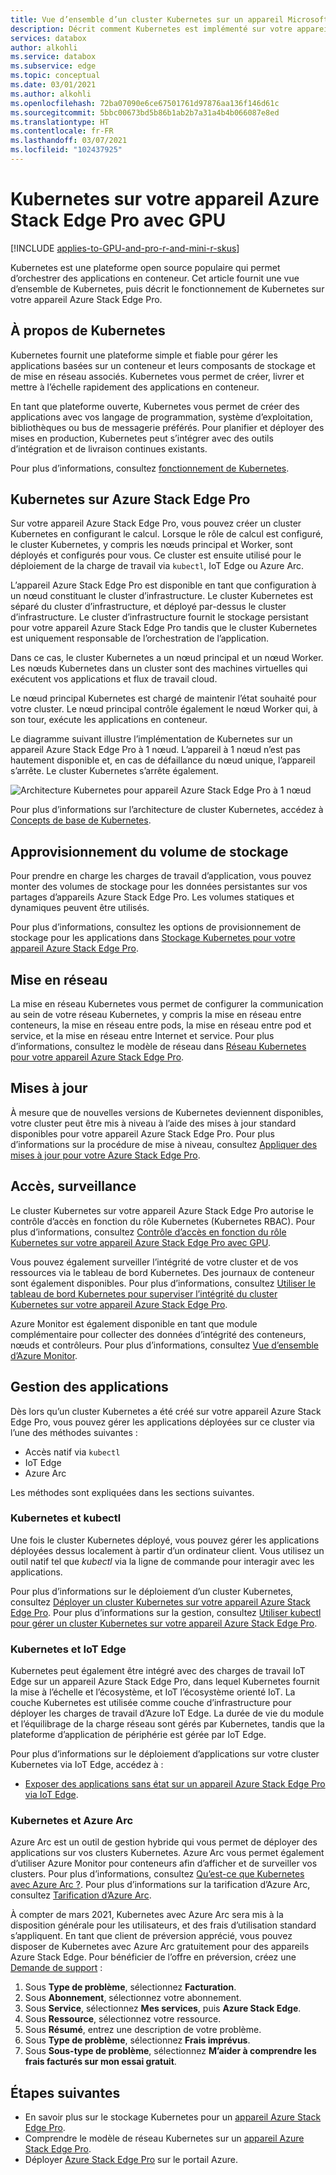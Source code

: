 ```yaml
---
title: Vue d’ensemble d’un cluster Kubernetes sur un appareil Microsoft Azure Stack Edge Pro | Microsoft Docs
description: Décrit comment Kubernetes est implémenté sur votre appareil Azure Stack Edge Pro.
services: databox
author: alkohli
ms.service: databox
ms.subservice: edge
ms.topic: conceptual
ms.date: 03/01/2021
ms.author: alkohli
ms.openlocfilehash: 72ba07090e6ce67501761d97876aa136f146d61c
ms.sourcegitcommit: 5bbc00673bd5b86b1ab2b7a31a4b4b066087e8ed
ms.translationtype: HT
ms.contentlocale: fr-FR
ms.lasthandoff: 03/07/2021
ms.locfileid: "102437925"
---
```

# <a name="kubernetes-on-your-azure-stack-edge-pro-gpu-device"></a>Kubernetes sur votre appareil Azure Stack Edge Pro avec GPU

[!INCLUDE [applies-to-GPU-and-pro-r-and-mini-r-skus](../../includes/azure-stack-edge-applies-to-gpu-pro-r-mini-r-sku.md)]

Kubernetes est une plateforme open source populaire qui permet d’orchestrer des applications en conteneur. Cet article fournit une vue d’ensemble de Kubernetes, puis décrit le fonctionnement de Kubernetes sur votre appareil Azure Stack Edge Pro. 

## <a name="about-kubernetes"></a>À propos de Kubernetes 

Kubernetes fournit une plateforme simple et fiable pour gérer les applications basées sur un conteneur et leurs composants de stockage et de mise en réseau associés. Kubernetes vous permet de créer, livrer et mettre à l’échelle rapidement des applications en conteneur.

En tant que plateforme ouverte, Kubernetes vous permet de créer des applications avec vos langage de programmation, système d’exploitation, bibliothèques ou bus de messagerie préférés. Pour planifier et déployer des mises en production, Kubernetes peut s’intégrer avec des outils d’intégration et de livraison continues existants.

Pour plus d’informations, consultez [fonctionnement de Kubernetes](https://www.youtube.com/watch?v=q1PcAawa4Bg&list=PLLasX02E8BPCrIhFrc_ZiINhbRkYMKdPT&index=2&t=0s).

## <a name="kubernetes-on-azure-stack-edge-pro"></a>Kubernetes sur Azure Stack Edge Pro

Sur votre appareil Azure Stack Edge Pro, vous pouvez créer un cluster Kubernetes en configurant le calcul. Lorsque le rôle de calcul est configuré, le cluster Kubernetes, y compris les nœuds principal et Worker, sont déployés et configurés pour vous. Ce cluster est ensuite utilisé pour le déploiement de la charge de travail via `kubectl`, IoT Edge ou Azure Arc.

L’appareil Azure Stack Edge Pro est disponible en tant que configuration à un nœud constituant le cluster d’infrastructure. Le cluster Kubernetes est séparé du cluster d’infrastructure, et déployé par-dessus le cluster d’infrastructure. Le cluster d’infrastructure fournit le stockage persistant pour votre appareil Azure Stack Edge Pro tandis que le cluster Kubernetes est uniquement responsable de l’orchestration de l’application. 

Dans ce cas, le cluster Kubernetes a un nœud principal et un nœud Worker. Les nœuds Kubernetes dans un cluster sont des machines virtuelles qui exécutent vos applications et flux de travail cloud. 

Le nœud principal Kubernetes est chargé de maintenir l’état souhaité pour votre cluster. Le nœud principal contrôle également le nœud Worker qui, à son tour, exécute les applications en conteneur. 

Le diagramme suivant illustre l’implémentation de Kubernetes sur un appareil Azure Stack Edge Pro à 1 nœud. L’appareil à 1 nœud n’est pas hautement disponible et, en cas de défaillance du nœud unique, l’appareil s’arrête. Le cluster Kubernetes s’arrête également.

![Architecture Kubernetes pour appareil Azure Stack Edge Pro à 1 nœud](media/azure-stack-edge-gpu-kubernetes-overview/kubernetes-architecture-1-node.png)

Pour plus d’informations sur l’architecture de cluster Kubernetes, accédez à [Concepts de base de Kubernetes](https://kubernetes.io/docs/concepts/architecture/).


<!--The Kubernetes cluster control plane components make global decisions about the cluster. The control plane has:

- *kubeapiserver* that is the front end of the Kubernetes API and exposes the API.
- *etcd* that is a highly available key value store that backs up all the Kubernetes cluster data.
- *kube-scheduler* that makes scheduling decisions.
- *kube-controller-manager* that runs controller processes such as those for node controllers, replications controllers, endpoint controllers, and service account and token controllers. -->

## <a name="storage-volume-provisioning"></a>Approvisionnement du volume de stockage

Pour prendre en charge les charges de travail d’application, vous pouvez monter des volumes de stockage pour les données persistantes sur vos partages d’appareils Azure Stack Edge Pro. Les volumes statiques et dynamiques peuvent être utilisés. 

Pour plus d’informations, consultez les options de provisionnement de stockage pour les applications dans [Stockage Kubernetes pour votre appareil Azure Stack Edge Pro](azure-stack-edge-gpu-kubernetes-storage.md).

## <a name="networking"></a>Mise en réseau

La mise en réseau Kubernetes vous permet de configurer la communication au sein de votre réseau Kubernetes, y compris la mise en réseau entre conteneurs, la mise en réseau entre pods, la mise en réseau entre pod et service, et la mise en réseau entre Internet et service. Pour plus d’informations, consultez le modèle de réseau dans [Réseau Kubernetes pour votre appareil Azure Stack Edge Pro](azure-stack-edge-gpu-kubernetes-networking.md).

## <a name="updates"></a>Mises à jour

À mesure que de nouvelles versions de Kubernetes deviennent disponibles, votre cluster peut être mis à niveau à l’aide des mises à jour standard disponibles pour votre appareil Azure Stack Edge Pro. Pour plus d’informations sur la procédure de mise à niveau, consultez [Appliquer des mises à jour pour votre Azure Stack Edge Pro](azure-stack-edge-gpu-install-update.md).

## <a name="access-monitoring"></a>Accès, surveillance

Le cluster Kubernetes sur votre appareil Azure Stack Edge Pro autorise le contrôle d’accès en fonction du rôle Kubernetes (Kubernetes RBAC). Pour plus d’informations, consultez [Contrôle d’accès en fonction du rôle Kubernetes sur votre appareil Azure Stack Edge Pro avec GPU](azure-stack-edge-gpu-kubernetes-rbac.md).

Vous pouvez également surveiller l’intégrité de votre cluster et de vos ressources via le tableau de bord Kubernetes. Des journaux de conteneur sont également disponibles. Pour plus d’informations, consultez [Utiliser le tableau de bord Kubernetes pour superviser l’intégrité du cluster Kubernetes sur votre appareil Azure Stack Edge Pro](azure-stack-edge-gpu-monitor-kubernetes-dashboard.md).

Azure Monitor est également disponible en tant que module complémentaire pour collecter des données d’intégrité des conteneurs, nœuds et contrôleurs. Pour plus d’informations, consultez [Vue d’ensemble d’Azure Monitor](../azure-monitor/overview.md).

<!--## Private container registry

Kubernetes on Azure Stack Edge Pro device allows for the private storage of your images by providing a local container registry.-->

## <a name="application-management"></a>Gestion des applications

Dès lors qu’un cluster Kubernetes a été créé sur votre appareil Azure Stack Edge Pro, vous pouvez gérer les applications déployées sur ce cluster via l’une des méthodes suivantes :

- Accès natif via `kubectl`
- IoT Edge 
- Azure Arc

Les méthodes sont expliquées dans les sections suivantes.


### <a name="kubernetes-and-kubectl"></a>Kubernetes et kubectl

Une fois le cluster Kubernetes déployé, vous pouvez gérer les applications déployées dessus localement à partir d’un ordinateur client. Vous utilisez un outil natif tel que *kubectl* via la ligne de commande pour interagir avec les applications. 

Pour plus d’informations sur le déploiement d’un cluster Kubernetes, consultez [Déployer un cluster Kubernetes sur votre appareil Azure Stack Edge Pro](azure-stack-edge-gpu-create-kubernetes-cluster.md). Pour plus d’informations sur la gestion, consultez [Utiliser kubectl pour gérer un cluster Kubernetes sur votre appareil Azure Stack Edge Pro](azure-stack-edge-gpu-create-kubernetes-cluster.md).


### <a name="kubernetes-and-iot-edge"></a>Kubernetes et IoT Edge

Kubernetes peut également être intégré avec des charges de travail IoT Edge sur un appareil Azure Stack Edge Pro, dans lequel Kubernetes fournit la mise à l’échelle et l’écosystème, et IoT l’écosystème orienté IoT. La couche Kubernetes est utilisée comme couche d’infrastructure pour déployer les charges de travail d’Azure IoT Edge. La durée de vie du module et l’équilibrage de la charge réseau sont gérés par Kubernetes, tandis que la plateforme d’application de périphérie est gérée par IoT Edge.

Pour plus d’informations sur le déploiement d’applications sur votre cluster Kubernetes via IoT Edge, accédez à : 

- [Exposer des applications sans état sur un appareil Azure Stack Edge Pro via IoT Edge](azure-stack-edge-gpu-deploy-stateless-application-iot-edge-module.md).


### <a name="kubernetes-and-azure-arc"></a>Kubernetes et Azure Arc

Azure Arc est un outil de gestion hybride qui vous permet de déployer des applications sur vos clusters Kubernetes. Azure Arc vous permet également d’utiliser Azure Monitor pour conteneurs afin d’afficher et de surveiller vos clusters. Pour plus d’informations, consultez [Qu’est-ce que Kubernetes avec Azure Arc ?](../azure-arc/kubernetes/overview.md). Pour plus d’informations sur la tarification d’Azure Arc, consultez [Tarification d’Azure Arc](https://azure.microsoft.com/services/azure-arc/#pricing).

À compter de mars 2021, Kubernetes avec Azure Arc sera mis à la disposition générale pour les utilisateurs, et des frais d’utilisation standard s’appliquent. En tant que client de préversion apprécié, vous pouvez disposer de Kubernetes avec Azure Arc gratuitement pour des appareils Azure Stack Edge. Pour bénéficier de l’offre en préversion, créez une [Demande de support](https://portal.azure.com/#blade/Microsoft_Azure_Support/HelpAndSupportBlade/newsupportrequest) :

1. Sous **Type de problème**, sélectionnez **Facturation**.
2. Sous **Abonnement**, sélectionnez votre abonnement.
3. Sous **Service**, sélectionnez **Mes services**, puis **Azure Stack Edge**.
4. Sous **Ressource**, sélectionnez votre ressource.
5. Sous **Résumé**, entrez une description de votre problème.
6. Sous **Type de problème**, sélectionnez **Frais imprévus**.
7. Sous **Sous-type de problème**, sélectionnez **M’aider à comprendre les frais facturés sur mon essai gratuit**.


## <a name="next-steps"></a>Étapes suivantes

- En savoir plus sur le stockage Kubernetes pour un [appareil Azure Stack Edge Pro](azure-stack-edge-gpu-kubernetes-storage.md).
- Comprendre le modèle de réseau Kubernetes sur un [appareil Azure Stack Edge Pro](azure-stack-edge-gpu-kubernetes-networking.md).
- Déployer [Azure Stack Edge Pro](azure-stack-edge-gpu-deploy-prep.md) sur le portail Azure.
